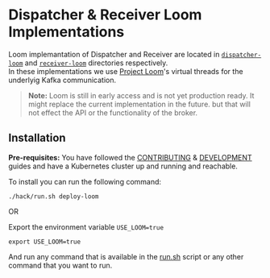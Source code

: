 # Dispatcher & Receiver Loom Implementations

Loom implemantation of Dispatcher and Receiver are located in [`dispatcher-loom`](../../data-plane/dispatcher-loom/) and [`receiver-loom`](../../data-plane/receiver-loom/) directories respectively.  
In these implementations we use [Project Loom](https://openjdk.org/projects/loom/)'s virtual threads for the underlyig Kafka communication.

> **Note:** Loom is still in early access and is not yet production ready. It might replace the current implementation in the future. but that will not effect the API or the functionality of the broker.

## Installation

**Pre-requisites:** You have followed the [CONTRIBUTING](../../CONTRIBUTING.md) & [DEVELOPMENT](../../DEVELOPMENT.md) guides and have a Kubernetes cluster up and running and reachable.

To install you can run the following command:
    
```shell
./hack/run.sh deploy-loom
```

OR  

Export the environment variable `USE_LOOM=true`

```shell
export USE_LOOM=true
```
And run any command that is available in the [run.sh](../../hack/run.sh) script or any other command that you want to run.